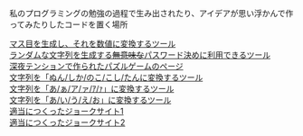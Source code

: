 私のプログラミングの勉強の過程で生み出されたり、アイデアが思い浮かんで作ってみたりしたコードを置く場所

[マス目を生成し、それを数値に変換するツール](https://peyu-7545.github.io/test_okiba/白黒)<br>
[ランダムな文字列を生成する~~無意味な~~パスワード決めに利用できるツール](https://peyu-7545.github.io/test_okiba/random)<br>
[深夜テンションで作られたパズルゲームのページ](https://peyu-7545.github.io/test_okiba/puzzlegame_1)<br>
[文字列を「ぬん/しか/のこ/こし/たんに変換するツール](https://peyu-7545.github.io/test_okiba/Shikanokogenerator)<br>
[文字列を「あ/ぁ/ア/ァ/ｱ/ｧ」に変換するツール](https://peyu-7545.github.io/test_okiba/Shikanokogenerator_あぁアァｱｧ)<br>
[文字列を「あ/い/う/え/お」に変換するツール](https://peyu-7545.github.io/test_okiba/Shikanokogenerator_あいうえお)<br>
[適当につくったジョークサイト1](https://peyu-7545.github.io/test_okiba/test_1)<br>
[適当につくったジョークサイト2](https://peyu-7545.github.io/test_okiba/test_2)<br>
